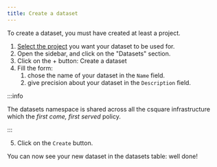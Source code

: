 ```yaml
---
title: Create a dataset
---
```


To create a dataset, you must have created at least a project.

1. [Select the project](docs/projects/select-a-project.md) you want your dataset to be used for.
2. Open the sidebar, and click on the "Datasets" section.
3. Click on the + button: Create a dataset
4. Fill the form:
   1. chose the name of your dataset in the `Name` field.
   2. give precision about your dataset in the `Description` field.

:::info

The datasets namespace is shared across all the csquare infrastructure which the *first come, first served* policy.

:::

5. Click on the `Create` button.

You can now see your new dataset in the datasets table: well done!
